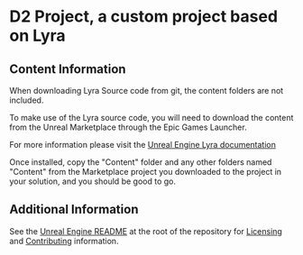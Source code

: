 D2 Project, a custom project based on Lyra
===

Content Information
----
When downloading Lyra Source code from git, the content folders are not included.

To make use of the Lyra source code, you will need to download the content from the Unreal Marketplace through the Epic Games Launcher.

For more information please visit the [Unreal Engine Lyra documentation](https://docs.unrealengine.com/5.0/en-US/lyra-sample-game-in-unreal-engine/)

Once installed, copy the "Content" folder and any other folders named "Content" from the Marketplace project you downloaded to the project in your solution, and you should be good to go.


Additional Information
----
See the [Unreal Engine README](../../../README.md) at the root of the repository for [Licensing](../../../README.md#licensing) and [Contributing](../../../README.md#contributions) information.